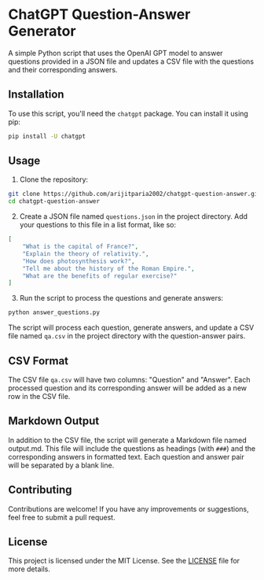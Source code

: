 # ChatGPT Question-Answer Generator

A simple Python script that uses the OpenAI GPT model to answer questions provided in a JSON file and updates a CSV file with the questions and their corresponding answers.

## Installation

To use this script, you'll need the `chatgpt` package. You can install it using pip:

```bash
pip install -U chatgpt
```

## Usage

1. Clone the repository:

```bash
git clone https://github.com/arijitparia2002/chatgpt-question-answer.git
cd chatgpt-question-answer
```

2. Create a JSON file named `questions.json` in the project directory. Add your questions to this file in a list format, like so:

```json
[
    "What is the capital of France?",
    "Explain the theory of relativity.",
    "How does photosynthesis work?",
    "Tell me about the history of the Roman Empire.",
    "What are the benefits of regular exercise?"
]
```

3. Run the script to process the questions and generate answers:

```bash
python answer_questions.py
```

The script will process each question, generate answers, and update a CSV file named `qa.csv` in the project directory with the question-answer pairs.

## CSV Format

The CSV file `qa.csv` will have two columns: "Question" and "Answer". Each processed question and its corresponding answer will be added as a new row in the CSV file.

## Markdown Output

In addition to the CSV file, the script will generate a Markdown file named output.md. This file will include the questions as headings (with `###`) and the corresponding answers in formatted text. Each question and answer pair will be separated by a blank line.

## Contributing

Contributions are welcome! If you have any improvements or suggestions, feel free to submit a pull request.

## License

This project is licensed under the MIT License. See the [LICENSE](LICENSE) file for more details.

